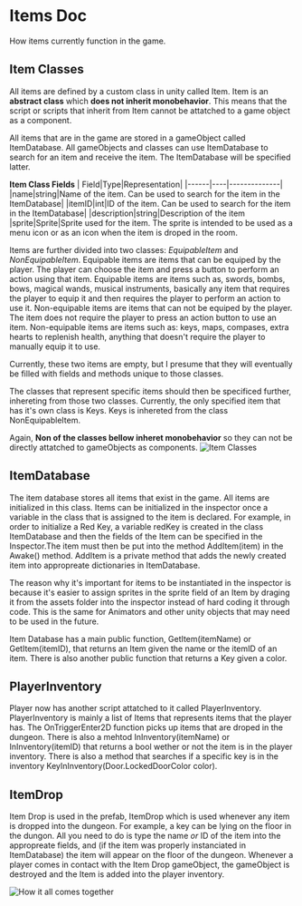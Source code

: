 # Items Doc
How items currently function in the game.

## Item Classes
All items are defined by a custom class in unity called Item. 
Item is an **abstract class** which **does not inherit monobehavior**. 
This means that the script or scripts that inherit from Item cannot be attatched to a game object as a component.

All items that are in the game are stored in a gameObject called ItemDatabase. All gameObjects and classes can use ItemDatabase to search for an item and receive the item. The ItemDatabase will be specified latter.

**Item Class Fields**
| Field|Type|Representation|
|------|----|--------------|
|name|string|Name of the item. Can be used to search for the item in the ItemDatabase|
|itemID|int|ID of the item. Can be used to search for the item in the ItemDatabase|
|description|string|Description of the item
|sprite|Sprite|Sprite used for the item. The sprite is intended to be used as a menu icon or as an icon when the item is droped in the room.

Items are further divided into two classes: *EquipableItem* and *NonEquipableItem*.
Equipable items are items that can be equiped by the player. The player can choose the item and press a button to perform an action using that item. 
Equipable items are items such as, swords, bombs, bows, magical wands, musical instruments, basically any item that requires the player to equip it and then requires the player to perform an action to use it.
Non-equipable items are items that can not be equiped by the player. The item does not require the player to press an action button to use an item.
Non-equipable items are items such as: keys, maps, compases, extra hearts to replenish health, anything that doesn't require the player to manually equip it to use.

Currently, these two items are empty, but I presume that they will eventually be filled with fields and methods unique to those classes.

The classes that represent specific items should then be specificed further, inhereting from those two classes. Currently, the only specified item that has it's own class is Keys. Keys is inhereted from the class NonEquipableItem.

Again, **Non of the classes bellow inheret monobehavior** so they can not be directly attatched to gameObjects as components.
![Item Classes](ItemDoc_Images/Item_Class_Structure.png)

## ItemDatabase
The item database stores all items that exist in the game. All items are initialized in this class. Items can be initialized in the inspector once a variable in the class that is assigned to the item is declared. For example, in order to initialize a Red Key, a variable redKey is created in the class ItemDatabase and then the fields of the Item can be specified in the Inspector.The item must then be put into the method AddItem(item) in the Awake() method. AddItem is a private method that adds the newly created item into appropreate dictionaries in ItemDatabase.

The reason why it's important for items to be instantiated in the inspector is because it's easier to assign sprites in the sprite field of an Item by draging it from the assets folder into the inspector instead of hard coding it through code. This is the same for Animators and other unity objects that may need to be used in the future.

Item Database has a main public function, GetItem(itemName) or GetItem(itemID), that returns an Item given the name or the itemID of an item. There is also another public function that returns a Key given a color.

## PlayerInventory
Player now has another script attatched to it called PlayerInventory. PlayerInventory is mainly a list of Items that represents items that the player has. 
The OnTriggerEnter2D function picks up items that are droped in the dungeon. 
There is also a mehtod InInventory(itemName) or InInventory(itemID) that returns a bool wether or not the item is in the player inventory. 
There is also a method that searches if a specific key is in the inventory KeyInInventory(Door.LockedDoorColor color).

## ItemDrop
Item Drop is used in the prefab, ItemDrop which is used whenever any item is dropped into the dungeon. For example, a key can be lying on the floor in the dungon. All you need to do is type the name *or* ID of the item into the appropreate fields, and (if the item was properly instanciated in ItemDatabase) the item will appear on the floor of the dungeon.
Whenever a player comes in contact with the Item Drop gameObject, the gameObject is destroyed and the Item is added into the player inventory.

![How it all comes together](ItemDoc_Images/All_Item_Classes.png)
